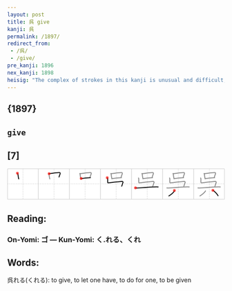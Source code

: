 ```yaml
---
layout: post
title: 呉 give
kanji: 呉
permalink: /1897/
redirect_from:
 - /呉/
 - /give/
pre_kanji: 1896
nex_kanji: 1898
heisig: "The complex of strokes in this kanji is unusual and difficult, because of the fourth stroke, which is rare (see frames 33 and 34). The <i>mouth</i> and <i>tool</i> are already familiar."
---
```


## {1897}

## `give`

## [7]

<div class="stroke"><img src="../images/E59189.png" /></div>

## Reading:

### On-Yomi: ゴ &mdash; Kun-Yomi: く.れる、くれ

## Words:

呉れる(くれる): to give, to let one have, to do for one, to be given
